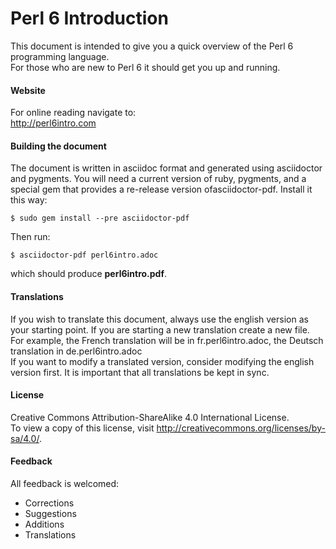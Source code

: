 # Perl 6 Introduction

This document is intended to give you a quick overview of the Perl 6 programming language.  
For those who are new to Perl 6 it should get you up and running.

#### Website
For online reading navigate to:  
http://perl6intro.com

#### Building the document
The document is written in asciidoc format and generated using
asciidoctor and pygments.  You will need a current version of ruby,
pygments, and a special gem that provides a re-release version
ofasciidoctor-pdf. Install it this way:


    $ sudo gem install --pre asciidoctor-pdf

Then run:

    $ asciidoctor-pdf perl6intro.adoc

which should produce **perl6intro.pdf**.

#### Translations
If you wish to translate this document, always use the english version as your starting point. 
If you are starting a new translation create a new file. For example, the French translation will be in fr.perl6intro.adoc, the Deutsch translation in de.perl6intro.adoc  
If you want to modify a translated version, consider modifying the english version first. It is important that all translations be kept in sync.

#### License
Creative Commons Attribution-ShareAlike 4.0 International License.  
To view a copy of this license, visit http://creativecommons.org/licenses/by-sa/4.0/.

#### Feedback
All feedback is welcomed:
* Corrections
* Suggestions
* Additions
* Translations
